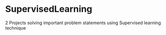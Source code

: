 # SupervisedLearning
2 Projects solving important problem statements using Supervised learning technique
